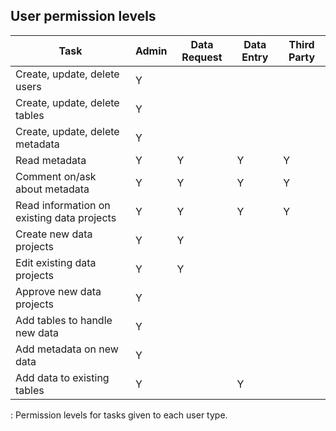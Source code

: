 ## User permission levels

| Task                                       | Admin | Data Request | Data Entry | Third Party |
|--------------------------------------------|-------|--------------|------------|-------------|
| Create, update, delete users               | Y     |              |            |             |
| Create, update, delete tables              | Y     |              |            |             |
| Create, update, delete metadata            | Y     |              |            |             |
| Read metadata                              | Y     | Y            | Y          | Y           |
| Comment on/ask about metadata              | Y     | Y            | Y          | Y           |
| Read information on existing data projects | Y     | Y            | Y          | Y           |
| Create new data projects                   | Y     | Y            |            |             |
| Edit existing data projects                | Y     | Y            |            |             |
| Approve new data projects                  | Y     |              |            |             |
| Add tables to handle new data              | Y     |              |            |             |
| Add metadata on new data                   | Y     |              |            |             |
| Add data to existing tables                | Y     |              | Y          |             |

: Permission levels for tasks given to each user type.
